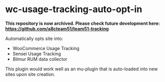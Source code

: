 # wc-usage-tracking-auto-opt-in

**This repository is now archived. Please check future development here: https://github.com/a8cteam51/team51-tracking**

Automatically opts site into:
- WooCommerce Usage Tracking
- Sensei Usage Tracking
- Bilmur RUM data collector

This plugin would work well as an mu-plugin that is auto-loaded into new sites upon site creation.

